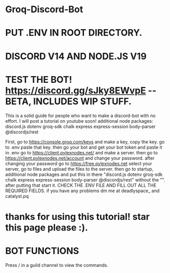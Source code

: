 # Groq-Discord-Bot
# PUT .ENV IN ROOT DIRECTORY.
# DISCORD V14 AND NODE.JS V19 
# TEST THE BOT! https://discord.gg/sJky8EWvpE -- BETA, INCLUDES WIP STUFF. 
This is a solid guide for people who want to make a discord-bot with no effort. I will post a tutorial on youtube soon!
additional node packages: discord.js dotenv groq-sdk chalk express express-session body-parser @discordjs/rest

First, go to https://console.groq.com/keys and make a key, copy the key.
go to .env paste that key.
then go your bot and get your bot token and paste it in .env
go to https://client.pylexnodes.net/ and make a server.
then go to https://client.pylexnodes.net/account and change your password.
after changing your password go to https://free.pylexnodes.net
select your server, go to files and upload the files to the server. 
then go to startup, additional node packages and put this in there "discord.js dotenv groq-sdk chalk express express-session body-parser @discordjs/rest" without the "". after putting that start it.
CHECK THE .ENV FILE AND FILL OUT ALL THE REQUIRED FIELDS.
if you have any problems dm me at deadlyspace_ and catalyst.pq
# thanks for using this tutorial! star this page please :).


# BOT FUNCTIONS
Press / in a guild channel to view the commands.
